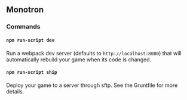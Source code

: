 ## Monotron

### Commands

#### `npm run-script dev`

Run a webpack dev server (defaults to `http://localhost:8080`) that will automatically rebuild your game when its code is changed.

#### `npm run-script ship`

Deploy your game to a server through sftp. See the Gruntfile for more details.
